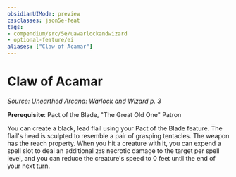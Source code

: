 ```yaml
---
obsidianUIMode: preview
cssclasses: json5e-feat
tags:
- compendium/src/5e/uawarlockandwizard
- optional-feature/ei
aliases: ["Claw of Acamar"]
---
```

# Claw of Acamar
*Source: Unearthed Arcana: Warlock and Wizard p. 3*  

**Prerequisite**: Pact of the Blade, "The Great Old One" Patron

You can create a black, lead flail using your Pact of the Blade feature. The flail's head is sculpted to resemble a pair of grasping tentacles. The weapon has the reach property. When you hit a creature with it, you can expend a spell slot to deal an additional `2d8` necrotic damage to the target per spell level, and you can reduce the creature's speed to 0 feet until the end of your next turn.